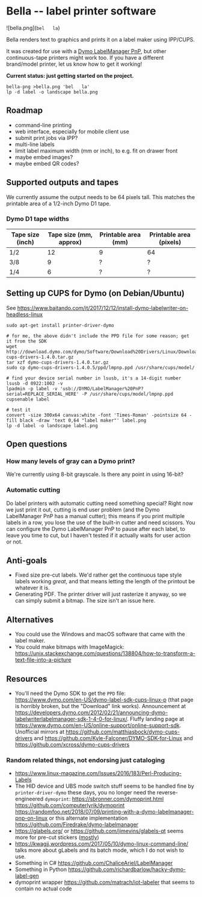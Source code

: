 # Bella -- label printer software

![bella.png](`bel   la`)

Bella renders text to graphics and prints it on a label maker using IPP/CUPS.

It was created for use with a [Dymo LabelManager PnP](https://smile.amazon.com/gp/product/B00464E5P2/), but other continuous-tape printers might work too.
If you have a different brand/model printer, let us know how to get it working!

**Current status: just getting started on the project.**

```
bella-png >bella.png 'bel   la'
lp -d label -o landscape bella.png
```

## Roadmap

- command-line printing
- web interface, especially for mobile client use
- submit print jobs via IPP?
- multi-line labels
- limit label maximum width (mm or inch), to e.g. fit on drawer front
- maybe embed images?
- maybe embed QR codes?

## Supported outputs and tapes

We currently assume the output needs to be 64 pixels tall.
This matches the printable area of a 1/2-inch Dymo D1 tape.

### Dymo D1 tape widths

| Tape size (inch) | Tape size (mm, approx) | Printable area (mm) | Printable area (pixels) |
|------------------|------------------------|---------------------|-------------------------|
| 1/2              | 12                     | 9                   | 64                      |
| 3/8              | 9                      | ?                   | ?                       |
| 1/4              | 6                      | ?                   | ?                       |


## Setting up CUPS for Dymo (on Debian/Ubuntu)

See https://www.baitando.com/it/2017/12/12/install-dymo-labelwriter-on-headless-linux

```
sudo apt-get install printer-driver-dymo

# for me, the above didn't include the PPD file for some reason; get it from the SDK
wget http://download.dymo.com/dymo/Software/Download%20Drivers/Linux/Download/dymo-cups-drivers-1.4.0.tar.gz
tar xzf dymo-cups-drivers-1.4.0.tar.gz
sudo cp dymo-cups-drivers-1.4.0.5/ppd/lmpnp.ppd /usr/share/cups/model/

# find your device serial number in lsusb, it's a 14-digit number
lsusb -d 0922:1002 -v
lpadmin -p label -v 'usb://DYMO/LabelManager%20PnP?serial=REPLACE_SERIAL_HERE' -P /usr/share/cups/model/lmpnp.ppd
cupsenable label

# test it
convert -size 300x64 canvas:white -font 'Times-Roman' -pointsize 64 -fill black -draw 'text 0,64 "label maker"' label.png
lp -d label -o landscape label.png
```


## Open questions

### How many levels of gray can a Dymo print?

We're currently using 8-bit grayscale. Is there any point in using 16-bit?

### Automatic cutting

Do label printers with automatic cutting need something special?
Right now we just print it out, cutting is end user problem (and the Dymo LabelManager PnP has a manual cutter); this means if you print multiple labels in a row, you lose the use of the built-in cutter and need scissors.
You can configure the Dymo LabelManager PnP to pause after each label, to leave you time to cut, but I haven't tested if it actually waits for user action or not.


## Anti-goals

- Fixed size pre-cut labels. We'd rather get the continuous tape style labels working *great*, and that means letting the length of the printout be whatever it is.
- Generating PDF. The printer driver will just rasterize it anyway, so we can simply submit a bitmap. The size isn't an issue here.


## Alternatives

- You could use the Windows and macOS software that came with the label maker.
- You could make bitmaps with ImageMagick: https://unix.stackexchange.com/questions/138804/how-to-transform-a-text-file-into-a-picture


## Resources

- You'll need the Dymo SDK to get the `PPD` file: https://www.dymo.com/en-US/dymo-label-sdk-cups-linux-p (that page is horribly broken, but the "Download" link works).
  Announcement at <https://developers.dymo.com/2012/02/21/announcing-dymo-labelwriterlabelmanager-sdk-1-4-0-for-linux/>.
  Fluffy landing page at <https://www.dymo.com/en-US/online-support/online-support-sdk>.
  Unofficial mirrors at https://github.com/matthiasbock/dymo-cups-drivers and https://github.com/Kyle-Falconer/DYMO-SDK-for-Linux and https://github.com/xcross/dymo-cups-drivers

### Random related things, not endorsing just cataloging

- https://www.linux-magazine.com/Issues/2016/183/Perl-Producing-Labels
- The HID device and UBS mode switch stuff seems to be handled fine by `printer-driver-dymo` these days, you no longer need the reverse-engineered `dymoprint`:
  https://sbronner.com/dymoprint.html
  https://github.com/computerlyrik/dymoprint
  https://randomfoo.net/2018/07/09/printing-with-a-dymo-labelmanager-pnp-on-linux
  or this alternate implementation https://github.com/Firedrake/dymo-labelmanager
- https://glabels.org/ or https://github.com/jimevins/glabels-qt seems more for pre-cut stickers ([mostly](https://github.com/jimevins/glabels-qt/commit/467ca9fc624e07442d45b0214f2cccb4919004a4))
- https://kwagjj.wordpress.com/2017/05/10/dymo-linux-command-line/ talks more about gLabels and its batch mode, which I do not wish to use.
- Something in C# https://github.com/ChaliceAriel/LabelManager
- Something in Python https://github.com/richardbarlow/hacky-dymo-label-gen
- dymoprint wrapper https://github.com/matrach/iot-labeler that seems to contain no actual code
